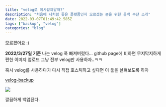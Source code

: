 ```yaml
---
title: "velog로 이사할까말까?"
description: "처음에 나처럼 좋은 플랫폼인지 모르겠는 분을 위한 롤백 수단 소개"
date: 2022-03-07T01:49:42.585Z
tags: ["backup", "velog"]
categories: "blog"
---
```


모르겠어요 :)

**2022/3/27일 기준**
나는 velog 푹 빠져버렸다...
github page에 비하면 무지막지하게 편한 이미지 업로드
그냥 전부 velog만 사용하자..ㅋㅋ

혹시 velog를 사용하다가 다시 직접 호스틱하고 싶다면 이 툴을 살펴보도록 하자

[velog-backup](https://github.com/cjaewon/velog-backup)

![](/images/a9603a03-9bf1-41cc-ba5a-2dda92a7e050-image.png)

깔끔하게 백업된다.
